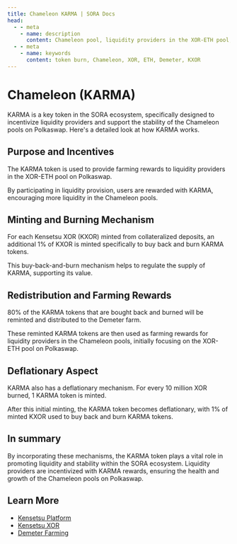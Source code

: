 ```yaml
---
title: Chameleon KARMA | SORA Docs
head:
  - - meta
    - name: description
      content: Chameleon pool, liquidity providers in the XOR-ETH pool, buy-back and burn mechanizm, distributed to the Demeter farm, deflationary mechanism
  - - meta
    - name: keywords
      content: token burn, Chameleon, XOR, ETH, Demeter, KXOR
---
```


# Chameleon (KARMA)

KARMA is a key token in the SORA ecosystem, specifically designed to incentivize liquidity providers and support the stability of the Chameleon pools on Polkaswap. Here's a detailed look at how KARMA works.

## Purpose and Incentives

The KARMA token is used to provide farming rewards to liquidity providers in the XOR-ETH pool on Polkaswap.

By participating in liquidity provision, users are rewarded with KARMA, encouraging more liquidity in the Chameleon pools.

## Minting and Burning Mechanism

For each Kensetsu XOR (KXOR) minted from collateralized deposits, an additional 1% of KXOR is minted specifically to buy back and burn KARMA tokens.

This buy-back-and-burn mechanism helps to regulate the supply of KARMA, supporting its value.

## Redistribution and Farming Rewards

80% of the KARMA tokens that are bought back and burned will be reminted and distributed to the Demeter farm.

These reminted KARMA tokens are then used as farming rewards for liquidity providers in the Chameleon pools, initially focusing on the XOR-ETH pool on Polkaswap.

## Deflationary Aspect

KARMA also has a deflationary mechanism. For every 10 million XOR burned, 1 KARMA token is minted.

After this initial minting, the KARMA token becomes deflationary, with 1% of minted KXOR used to buy back and burn KARMA tokens.

## In summary

By incorporating these mechanisms, the KARMA token plays a vital role in promoting liquidity and stability within the SORA ecosystem. Liquidity providers are incentivized with KARMA rewards, ensuring the health and growth of the Chameleon pools on Polkaswap.

## Learn More

- [Kensetsu Platform](/kensetsu-vaults.md)
- [Kensetsu XOR](/kxor.md)
- [Demeter Farming](/ceres/demeter-farming.md)

